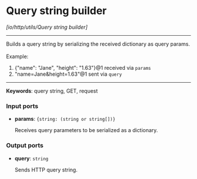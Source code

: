# Query string builder

_[io/http/utils/Query string builder]_

---

Builds a query string by serializing the received dictionary as query params.<br>
<br>
Example:<br>
1. {"name": "Jane", "height": "1.63"}@1 received via `params`<br>
2. "name=Jane&height=1.63"@1 sent via `query`<br>

---

__Keywords__: query string, GET, request

### Input ports

* __params__: ` {string: (string or string[])} `

    Receives query parameters to be serialized as a dictionary.<br>

### Output ports

* __query__: ` string `

    Sends HTTP query string.<br>

